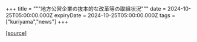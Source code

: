 +++
title = """地方公営企業の抜本的な改革等の取組状況"""
date = 2024-10-25T05:00:00.000Z
expiryDate = 2024-10-25T05:00:00.000Z
tags = ["kuriyama","news"]
+++


[[source]](https://www.town.kuriyama.hokkaido.jp/soshiki/32/605.html)
